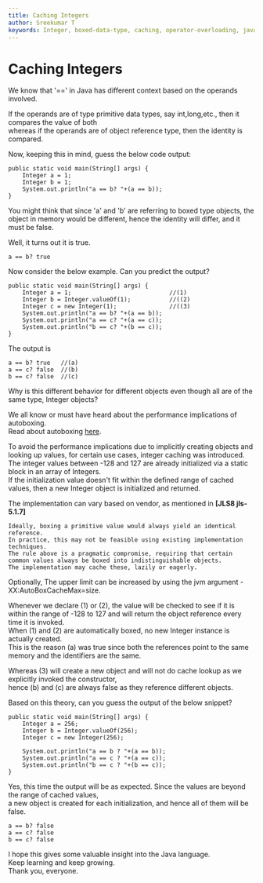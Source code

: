 ```yaml
---
title: Caching Integers
author: Sreekumar T
keywords: Integer, boxed-data-type, caching, operator-overloading, java, pitfalls, autoboxing, performance-implication, initilization
---
```


# Caching Integers

We know that '==' in Java has different context based on the operands involved.  

If the operands are of type primitive data types, say int,long,etc., then it compares the value of both  
whereas if the operands are of object reference type, then the identity is compared.

Now, keeping this in mind, guess the below code output:  

```
public static void main(String[] args) {  
    Integer a = 1;
    Integer b = 1;
    System.out.println("a == b? "+(a == b));
}
```

You might think that since 'a' and 'b' are referring to boxed type objects, the object in memory would be different, hence the identity will differ, and it must be false.

Well, it turns out it is true.

```
a == b? true
```

Now consider the below example. Can you predict the output?

```
public static void main(String[] args) {
    Integer a = 1;                            //(1)
    Integer b = Integer.valueOf(1);           //((2)
    Integer c = new Integer(1);               //((3)
    System.out.println("a == b? "+(a == b));
    System.out.println("a == c? "+(a == c));
    System.out.println("b == c? "+(b == c));
}
```

The output is

```
a == b? true   //(a)
a == c? false  //(b)
b == c? false  //(c)
```

Why is this different behavior for different objects even though all are of the same type, Integer objects?

We all know or must have heard about the performance implications of autoboxing.  
Read about autoboxing <a href=https://docs.oracle.com/javase/1.5.0/docs/guide/language/autoboxing.html>here</a>.

To avoid the performance implications due to implicitly creating objects and looking up values, for certain use cases, integer caching was introduced.  
The integer values between -128 and 127 are already initialized via a static block in an array of Integers.  
If the initialization value doesn't fit within the defined range of cached values, then a new Integer object is initialized and returned.

The implementation can vary based on vendor, as mentioned in **[JLS8 jls-5.1.7]**

```
Ideally, boxing a primitive value would always yield an identical reference.  
In practice, this may not be feasible using existing implementation techniques.  
The rule above is a pragmatic compromise, requiring that certain common values always be boxed into indistinguishable objects.  
The implementation may cache these, lazily or eagerly.
```

Optionally, The upper limit can be increased by using the jvm argument -XX:AutoBoxCacheMax=size.

Whenever we declare (1) or (2), the value will be checked to see if it is within the range of -128 to 127 and will return the object reference every time it is invoked.  
When (1) and (2) are automatically boxed, no new Integer instance is actually created.  
This is the reason (a) was true since both the references point to the same memory and the identifiers are the same.


Whereas (3) will create a new object and will not do cache lookup as we explicitly invoked the constructor,  
hence (b) and (c) are always false as they reference different objects.

Based on this theory, can you guess the output of the below snippet?

```
public static void main(String[] args) {  
    Integer a = 256;  
    Integer b = Integer.valueOf(256); 
    Integer c = new Integer(256);  

    System.out.println("a == b ? "+(a == b));
    System.out.println("a == c ? "+(a == c));
    System.out.println("b == c ? "+(b == c));
}
```

Yes, this time the output will be as expected. Since the values are beyond the range of cached values,   
a new object is created for each initialization, and hence all of them will be false.

```
a == b? false
a == c? false
b == c? false
```

I hope this gives some valuable insight into the Java language.  
Keep learning and keep growing.  
Thank you, everyone.